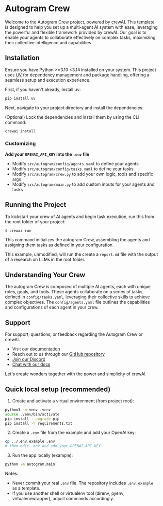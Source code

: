 # Autogram Crew

Welcome to the Autogram Crew project, powered by [crewAI](https://crewai.com). This template is designed to help you set up a multi-agent AI system with ease, leveraging the powerful and flexible framework provided by crewAI. Our goal is to enable your agents to collaborate effectively on complex tasks, maximizing their collective intelligence and capabilities.

## Installation

Ensure you have Python >=3.10 <3.14 installed on your system. This project uses [UV](https://docs.astral.sh/uv/) for dependency management and package handling, offering a seamless setup and execution experience.

First, if you haven't already, install uv:

```bash
pip install uv
```

Next, navigate to your project directory and install the dependencies:

(Optional) Lock the dependencies and install them by using the CLI command:
```bash
crewai install
```
### Customizing

**Add your `OPENAI_API_KEY` into the `.env` file**

- Modify `src/autogram/config/agents.yaml` to define your agents
- Modify `src/autogram/config/tasks.yaml` to define your tasks
- Modify `src/autogram/crew.py` to add your own logic, tools and specific args
- Modify `src/autogram/main.py` to add custom inputs for your agents and tasks

## Running the Project

To kickstart your crew of AI agents and begin task execution, run this from the root folder of your project:

```bash
$ crewai run
```

This command initializes the autogram Crew, assembling the agents and assigning them tasks as defined in your configuration.

This example, unmodified, will run the create a `report.md` file with the output of a research on LLMs in the root folder.

## Understanding Your Crew

The autogram Crew is composed of multiple AI agents, each with unique roles, goals, and tools. These agents collaborate on a series of tasks, defined in `config/tasks.yaml`, leveraging their collective skills to achieve complex objectives. The `config/agents.yaml` file outlines the capabilities and configurations of each agent in your crew.

## Support

For support, questions, or feedback regarding the Autogram Crew or crewAI.
- Visit our [documentation](https://docs.crewai.com)
- Reach out to us through our [GitHub repository](https://github.com/joaomdmoura/crewai)
- [Join our Discord](https://discord.com/invite/X4JWnZnxPb)
- [Chat with our docs](https://chatg.pt/DWjSBZn)

Let's create wonders together with the power and simplicity of crewAI.

## Quick local setup (recommended)

1. Create and activate a virtual environment (from project root):

```bash
python3 -m venv .venv
source .venv/bin/activate
pip install --upgrade pip
pip install -r requirements.txt
```

2. Create a `.env` file from the example and add your OpenAI key:

```bash
cp ../.env.example .env
# then edit .env and add your OPENAI_API_KEY
```

3. Run the app locally (example):

```bash
python -m autogram.main
```

Notes:
- Never commit your real `.env` file. The repository includes `.env.example` as a template.
- If you use another shell or virtualenv tool (direnv, pyenv, virtualenvwrapper), adjust commands accordingly.
